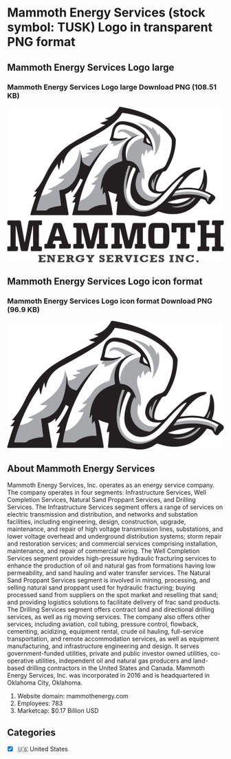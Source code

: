 # Mammoth Energy Services (stock symbol: TUSK) Logo in transparent PNG format

## Mammoth Energy Services Logo large

### Mammoth Energy Services Logo large Download PNG (108.51 KB)

![Mammoth Energy Services Logo large Download PNG (108.51 KB)](/img/orig/TUSK_BIG-e7a7d9ee.png)

## Mammoth Energy Services Logo icon format

### Mammoth Energy Services Logo icon format Download PNG (96.9 KB)

![Mammoth Energy Services Logo icon format Download PNG (96.9 KB)](/img/orig/TUSK-953f169e.png)

## About Mammoth Energy Services

Mammoth Energy Services, Inc. operates as an energy service company. The company operates in four segments: Infrastructure Services, Well Completion Services, Natural Sand Proppant Services, and Drilling Services. The Infrastructure Services segment offers a range of services on electric transmission and distribution, and networks and substation facilities, including engineering, design, construction, upgrade, maintenance, and repair of high voltage transmission lines, substations, and lower voltage overhead and underground distribution systems; storm repair and restoration services; and commercial services comprising installation, maintenance, and repair of commercial wiring. The Well Completion Services segment provides high-pressure hydraulic fracturing services to enhance the production of oil and natural gas from formations having low permeability, and sand hauling and water transfer services. The Natural Sand Proppant Services segment is involved in mining, processing, and selling natural sand proppant used for hydraulic fracturing; buying processed sand from suppliers on the spot market and reselling that sand; and providing logistics solutions to facilitate delivery of frac sand products. The Drilling Services segment offers contract land and directional drilling services, as well as rig moving services. The company also offers other services, including aviation, coil tubing, pressure control, flowback, cementing, acidizing, equipment rental, crude oil hauling, full-service transportation, and remote accommodation services, as well as equipment manufacturing, and infrastructure engineering and design. It serves government-funded utilities, private and public investor owned utilities, co-operative utilities, independent oil and natural gas producers and land-based drilling contractors in the United States and Canada. Mammoth Energy Services, Inc. was incorporated in 2016 and is headquartered in Oklahoma City, Oklahoma.

1. Website domain: mammothenergy.com
2. Employees: 783
3. Marketcap: $0.17 Billion USD


## Categories
- [x] 🇺🇸 United States
